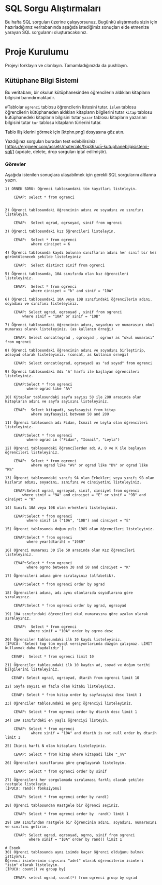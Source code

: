 # SQL Sorgu Alıştırmaları

Bu hafta SQL sorguları üzerine çalışıyorsunuz. Bugünkü alıştırmada sizin için hazırladığımız veritabanında aşağıda istediğimiz sonuçları elde etmenize yarayan SQL sorgularını oluşturacaksınız.

# Proje Kurulumu
Projeyi forklayın ve clonlayın. Tamamladığınızda da pushlayın.

## Kütüphane Bilgi Sistemi

Bu veritabanı, bir okulun kütüphanesinden öğrencilerin aldıkları kitapların bilgisini barındırmaktadır.

#Tablolar 
`ogrenci` tablosu öğrencilerin listesini tutar.
`islem` tablosu öğrencilerin kütüphaneden aldıkları kitapların bilgilerini tutar
`kitap` tablosu kütüphanedeki kitapların bilgisini tutar
`yazar` tablosu kitapların yazarları bilgisini tutar
`tur` tablosu kitapların türlerini tutar.

Tablo ilişiklerini görmek için [ktphn.png] dosyasına göz atın.

Yazdığınız sorguları buradan test edebilirsiniz: [https://ergineer.com/assets/materials/fkg36so5-kutuphanebilgisistemi-sql/] (update, delete, drop sorguları iptal edilmiştir).

### Görevler

Aşağıda istenilen sonuçlara ulaşabilmek için gerekli SQL sorgularını altlarına yazın. 


	1) ÖRNEK SORU: Öğrenci tablosundaki tüm kayıtları listeleyin.
	
		CEVAP: select * from ogrenci

	
	2) Öğrenci tablosundaki öğrencinin adını ve soyadını ve sınıfını listeleyin.
	
	    CEVAP:  Select ograd, ogrsoyad, sinif from ogrenci
	
	3) Öğrenci tablosundaki kız öğrencileri listeleyin. 
	
	    CEVAP:  Select * from ogrenci
                where cinsiyet = K

	4) Öğrenci tablosunda kaydı bulunan sınıfların adını her sınıf bir kez görüntülenecek şekilde listeleyiniz
	
	    CEVAP:  Select distinct sinif from ogrenci

	5) Öğrenci tablosunda, 10A sınıfında olan kız öğrencileri listeleyiniz.
	
	    CEVAP:  Select * from ogrenci 
                where cinsiyet = "k" and sinif = "10A"

	6) Öğrenci tablosundaki 10A veya 10B sınıfındaki öğrencilerin adını, soyadını ve sınıfını listeleyiniz.

	    CEVAP: Select ograd, ogrsoyad , sinif from ogrenci
            where sinif = "10A" or sinif = "10B" 
	
	7) Öğrenci tablosundaki öğrencinin adını, soyadını ve numarasını okul numarası olarak listeleyiniz. (as kullanım örneği)
	
	    CEVAP: Select concat(ograd , ogrsoyad , ogrno) as "okul numarası" from ogrenci

	8) Öğrenci tablosundaki öğrencinin adını ve soyadını birleştirip, adsoyad olarak listeleyiniz. (concat, as kullanım örneği)
	
	    CEVAP: Select concat(ograd, ogrsoyad) as "ad soyad" from ogrenci

	9) Öğrenci tablosundaki Adı ‘A’ harfi ile başlayan öğrencileri listeleyiniz.
	
	    CEVAP:Select * from ogrenci
              where ograd like "A%"
	
	10) Kitaplar tablosundaki sayfa sayısı 50 ile 200 arasında olan kitapların adını ve sayfa sayısını listeleyiniz.

        CEVAP:  Select kitapadi, sayfasayisi from kitap
                where sayfasayisi between 50 and 200

	11) Öğrenci tablosunda adı Fidan, İsmail ve Leyla olan öğrencileri listeleyiniz.
	
	    CEVAP:Select * from ogrenci
              where ograd in ("Fidan", "Ismail", "Leyla")
	
	12) Öğrenci tablosundaki öğrencilerden adı A, D ve K ile başlayan öğrencileri listeleyiniz.
	
	    CEVAP:  Select * from ogrenci
                where ograd like "A%" or ograd like "D%" or ograd like "K%"
	
	13) Öğrenci tablosundaki sınıfı 9A olan Erkekleri veya sınıfı 9B olan kızların adını, soyadını, sınıfını ve cinsiyetini listeleyiniz.
	
	    CEVAP:Select ograd, ogrsoyad, sinif, cinsiyet from ogrenci
            where sinif = "9A" and cinsiyet = "E" or sinif = "9B" and cinsiyet = "K"
	
	14) Sınıfı 10A veya 10B olan erkekleri listeleyiniz.
	
	    CEVAP:Select * from ogrenci
              where sinif in ("10A", "10B") and cinsiyet = "E"
	
	15) Öğrenci tablosunda doğum yılı 1989 olan öğrencileri listeleyiniz.
	
	    CEVAP:Select * from ogrenci
              where year(dtarih) = "1989" 
	
	16) Öğrenci numarası 30 ile 50 arasında olan Kız öğrencileri listeleyiniz.
	
	    CEVAP:Select * from ogrenci
              where ogrno between 30 and 50 and cinsiyet = "K" 
	
	17) Öğrencileri adına göre sıralayınız (alfabetik).
	
	    CEVAP:Select * from ogrenci order by ograd
	
	18) Öğrencileri adına, adı aynı olanlarıda soyadlarına göre sıralayınız.
	
	    CEVAP:Select * from ogrenci order by ograd, ogrsoyad
	
	19) 10A sınıfındaki öğrencileri okul numarasına göre azalan olarak sıralayınız.
	
	    CEVAP:  Select * from ogrenci
               where sinif = "10A" order by ogrno desc
	
	20) Öğrenciler tablosundaki ilk 10 kaydı listeleyiniz.
	[İPUCU: `Select top tüm mysql versiyonlarında düzgün çalışmaz. LİMİT kullanmak daha faydalıdır`]

	   CEVAP:  Select * from ogrenci limit 10
	
	21) Öğrenciler tablosundaki ilk 10 kaydın ad, soyad ve doğum tarihi bilgilerini listeleyiniz.
	
       CEVAP: Select ograd, ogrsoyad, dtarih from ogrenci limit 10
	
	22) Sayfa sayısı en fazla olan kitabı listeleyiniz.
	
	   CEVAP: Select * from kitap order by sayfasayisi desc limit 1
	
	23) Öğrenciler tablosundaki en genç öğrenciyi listeleyiniz.
	
	    CEVAP: Select * from ogrenci order by dtarih desc limit 1
	
	24) 10A sınıfındaki en yaşlı öğrenciyi listeyin.
	
	    CEVAP: Select * from ogrenci 
                where sinif = "10A" and dtarih is not null order by dtarih limit 1
	
	25) İkinci harfi N olan kitapları listeleyiniz.
	
	    CEVAP: Select * from kitap where kitapadi like "_n%"

	26) Öğrencileri sınıflarına göre gruplayarak listeleyin.
	
	    CEVAP: Select * from ogrenci order by sinif
	
	27) Öğrencileri her sorgulamada sıralaması farklı olacak şekilde rastgele listeleyin. 
	[İPUCU: rand() fonksiyonu]
	
	    CEVAP: Select * from ogrenci order by rand()
	
	28) Öğrenci tablosundan Rastgele bir öğrenci seçiniz.
	
	    CEVAP: Select * from ogrenci order by  rand() limit 1
	 
	29) 10A sınıfından rastgele bir öğrencinin adını, soyadını, numarasını ve sınıfını getirin.
	
	    CEVAP: Select ograd, ogrsoyad, ogrno, sinif from ogrenci
               where sinif = "10A" order by rand() limit 1

	# Esnek
	30) Öğrenci tablosunda aynı isimde kaçar öğrenci olduğunu bulmak istiyoruz. 
	Öğrenci isimlerinin sayısını "adet" olarak öğrencilerin isimleri "isim" olarak listeleyin. 
	[İPUCU: count() ve group by]

        CEVAP: select ograd, count(*) from ogrenci group by ograd
